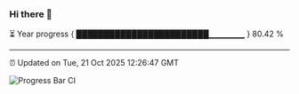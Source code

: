 ### Hi there 👋

⏳ Year progress { ████████████████████████▁▁▁▁▁▁ } 80.42 %

---

⏰ Updated on Tue, 21 Oct 2025 12:26:47 GMT

![Progress Bar CI](https://github.com/code-lakshay/GitHub-Actions-Demo/workflows/Progress%20Bar%20CI/badge.svg)
